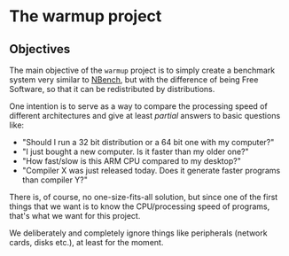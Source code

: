 # The warmup project

## Objectives

The main objective of the `warmup` project is to simply create a benchmark
system very similar to [NBench][0], but with the difference of being Free
Software, so that it can be redistributed by distributions.

One intention is to serve as a way to compare the processing speed of
different architectures and give at least *partial* answers to basic
questions like:

* "Should I run a 32 bit distribution or a 64 bit one with my computer?"
* "I just bought a new computer. Is it faster than my older one?"
* "How fast/slow is this ARM CPU compared to my desktop?"
* "Compiler X was just released today. Does it generate faster programs than
  compiler Y?"

There is, of course, no one-size-fits-all solution, but since one of the
first things that we want is to know the CPU/processing speed of programs,
that's what we want for this project.

We deliberately and completely ignore things like peripherals (network
cards, disks etc.), at least for the moment.


[0]: https://secure.wikimedia.org/wikipedia/en/wiki/NBench
